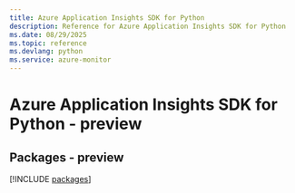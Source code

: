 ```yaml
---
title: Azure Application Insights SDK for Python
description: Reference for Azure Application Insights SDK for Python
ms.date: 08/29/2025
ms.topic: reference
ms.devlang: python
ms.service: azure-monitor
---
```

# Azure Application Insights SDK for Python - preview
## Packages - preview
[!INCLUDE [packages](application-insights-index.md)]